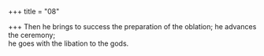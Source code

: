+++
title = "08"

+++
Then he brings to success the preparation of the oblation; he advances  the ceremony;  
he goes with the libation to the gods.  